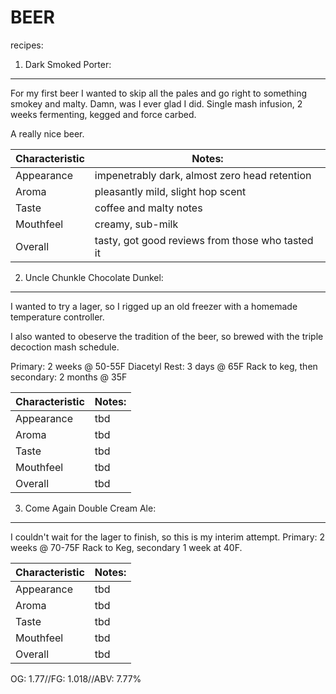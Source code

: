 BEER
====
recipes:

1. Dark Smoked Porter:
----------------------

For my first beer I wanted to skip all the pales and go right to something smokey and malty. Damn, was I ever glad I did. Single mash infusion, 2 weeks fermenting, kegged and force carbed.

A really nice beer.

|Characteristic | Notes:        |
| ------------- | ------------  |
|Appearance     |impenetrably dark, almost zero head retention|
|Aroma          |pleasantly mild, slight hop scent|
|Taste          |coffee and malty notes|
|Mouthfeel      |creamy, sub-milk|
|Overall        |tasty, got good reviews from those who tasted it|



2. Uncle Chunkle Chocolate Dunkel:
----------------------------------

I wanted to try a lager, so I rigged up an old freezer with a homemade temperature controller.

I also wanted to obeserve the tradition of the beer, so brewed with the triple decoction mash schedule.

Primary: 2 weeks @ 50-55F
Diacetyl Rest: 3 days @ 65F
Rack to keg, then secondary: 2 months @ 35F

|Characteristic | Notes:        |
| ------------- | ------------  |
|Appearance     |tbd|
|Aroma          |tbd|
|Taste          |tbd|
|Mouthfeel      |tbd|
|Overall        |tbd|

3. Come Again Double Cream Ale:
-------------------------------

I couldn't wait for the lager to finish, so this is my interim attempt.
Primary: 2 weeks @ 70-75F
Rack to Keg, secondary 1 week at 40F.

|Characteristic | Notes:        |
| ------------- | ------------  |
|Appearance     |tbd|
|Aroma          |tbd|
|Taste          |tbd|
|Mouthfeel      |tbd|
|Overall        |tbd|

OG: 1.77//FG: 1.018//ABV: 7.77%
